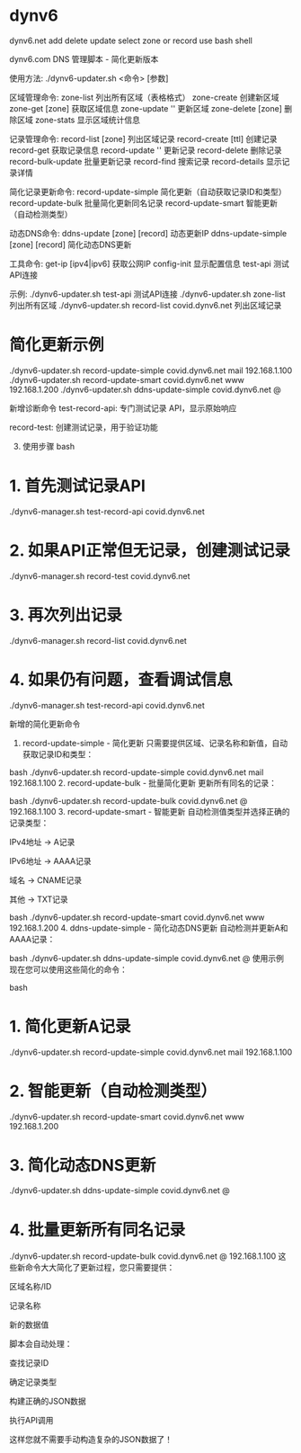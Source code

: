 # dynv6
dynv6.net add delete update select zone or record use bash shell

dynv6.com DNS 管理脚本 - 简化更新版本

使用方法: ./dynv6-updater.sh <命令> [参数]

区域管理命令:
  zone-list                          列出所有区域（表格格式）
  zone-create <name>                 创建新区域
  zone-get [zone]                    获取区域信息
  zone-update <zone> '<json>'        更新区域
  zone-delete [zone]                 删除区域
  zone-stats                         显示区域统计信息

记录管理命令:
  record-list [zone]                 列出区域记录
  record-create <zone> <name> <type> <data> [ttl]  创建记录
  record-get <zone> <record-id>      获取记录信息
  record-update <zone> <record-id> '<json>' 更新记录
  record-delete <zone> <record-id>   删除记录
  record-bulk-update <zone> <name> <type> <data> 批量更新记录
  record-find <zone> <search-term>   搜索记录
  record-details <zone> <record-id>  显示记录详情

简化记录更新命令:
  record-update-simple <zone> <name> <new-data>   简化更新（自动获取记录ID和类型）
  record-update-bulk <zone> <name> <new-data>     批量简化更新同名记录
  record-update-smart <zone> <name> <new-value>   智能更新（自动检测类型）

动态DNS命令:
  ddns-update [zone] [record]        动态更新IP
  ddns-update-simple [zone] [record] 简化动态DNS更新

工具命令:
  get-ip [ipv4|ipv6]                 获取公网IP
  config-init                        显示配置信息
  test-api                           测试API连接

示例:
  ./dynv6-updater.sh test-api                        测试API连接
  ./dynv6-updater.sh zone-list                       列出所有区域
  ./dynv6-updater.sh record-list covid.dynv6.net     列出区域记录
  
  # 简化更新示例
  ./dynv6-updater.sh record-update-simple covid.dynv6.net mail 192.168.1.100
  ./dynv6-updater.sh record-update-smart covid.dynv6.net www 192.168.1.200
  ./dynv6-updater.sh ddns-update-simple covid.dynv6.net @


新增诊断命令
test-record-api: 专门测试记录 API，显示原始响应

record-test: 创建测试记录，用于验证功能

3. 使用步骤
bash
# 1. 首先测试记录API
./dynv6-manager.sh test-record-api covid.dynv6.net

# 2. 如果API正常但无记录，创建测试记录
./dynv6-manager.sh record-test covid.dynv6.net

# 3. 再次列出记录
./dynv6-manager.sh record-list covid.dynv6.net

# 4. 如果仍有问题，查看调试信息
./dynv6-manager.sh test-record-api covid.dynv6.net

新增的简化更新命令
1. record-update-simple - 简化更新
只需要提供区域、记录名称和新值，自动获取记录ID和类型：

bash
./dynv6-updater.sh record-update-simple covid.dynv6.net mail 192.168.1.100
2. record-update-bulk - 批量简化更新
更新所有同名的记录：

bash
./dynv6-updater.sh record-update-bulk covid.dynv6.net @ 192.168.1.100
3. record-update-smart - 智能更新
自动检测值类型并选择正确的记录类型：

IPv4地址 → A记录

IPv6地址 → AAAA记录

域名 → CNAME记录

其他 → TXT记录

bash
./dynv6-updater.sh record-update-smart covid.dynv6.net www 192.168.1.200
4. ddns-update-simple - 简化动态DNS更新
自动检测并更新A和AAAA记录：

bash
./dynv6-updater.sh ddns-update-simple covid.dynv6.net @
使用示例
现在您可以使用这些简化的命令：

bash
# 1. 简化更新A记录
./dynv6-updater.sh record-update-simple covid.dynv6.net mail 192.168.1.100

# 2. 智能更新（自动检测类型）
./dynv6-updater.sh record-update-smart covid.dynv6.net www 192.168.1.200

# 3. 简化动态DNS更新
./dynv6-updater.sh ddns-update-simple covid.dynv6.net @

# 4. 批量更新所有同名记录
./dynv6-updater.sh record-update-bulk covid.dynv6.net @ 192.168.1.100
这些新命令大大简化了更新过程，您只需要提供：

区域名称/ID

记录名称

新的数据值

脚本会自动处理：

查找记录ID

确定记录类型

构建正确的JSON数据

执行API调用

这样您就不需要手动构造复杂的JSON数据了！
